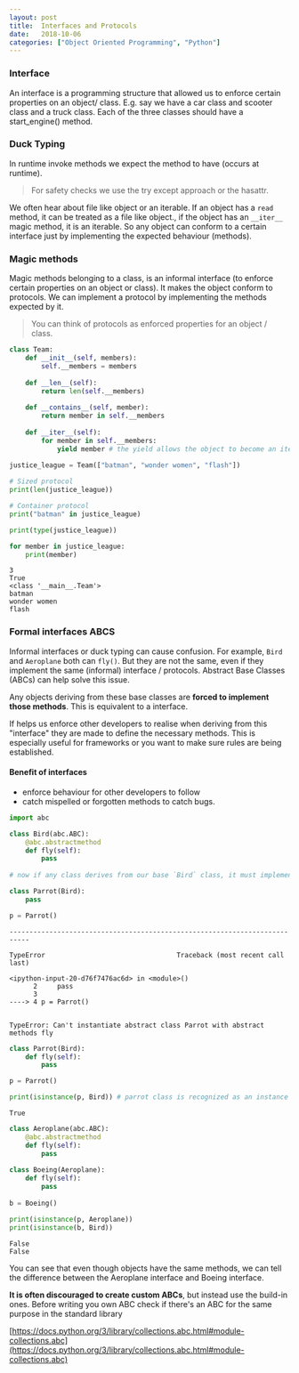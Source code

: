 ```yaml
---
layout: post
title:  Interfaces and Protocols
date:   2018-10-06 
categories: ["Object Oriented Programming", "Python"]
---
```


### Interface
An interface is a programming structure that allowed us to enforce certain properties on an object/ class. E.g. say we have a car class and scooter class and a truck class. Each of the three classes should have a start_engine() method.

### Duck Typing
In runtime invoke methods we expect the method to have (occurs at runtime).

> For safety checks we use the try except approach or the hasattr.

We often hear about file like object or an iterable. If an object has a `read` method, it can be treated as a file like object., if the object has an `__iter__` magic method, it is an iterable. So any object can conform to a certain interface just by implementing the expected behaviour (methods).

### Magic methods

Magic methods belonging to a class, is an informal interface (to enforce certain properties on an object or class). It makes the object conform to protocols. We can implement a protocol by implementing the methods expected by it.

> You can think of protocols as enforced properties for an object / class.


```python
class Team:
    def __init__(self, members):
        self.__members = members
    
    def __len__(self):
        return len(self.__members)
        
    def __contains__(self, member):
        return member in self.__members
        
    def __iter__(self):
        for member in self.__members:
            yield member # the yield allows the object to become an iterable.
        
justice_league = Team(["batman", "wonder women", "flash"])

# Sized protocol
print(len(justice_league))

# Container protocol
print("batman" in justice_league)

print(type(justice_league))

for member in justice_league:
    print(member)
```

    3
    True
    <class '__main__.Team'>
    batman
    wonder women
    flash


### Formal interfaces ABCS

Informal interfaces or duck typing can cause confusion. For example, `Bird` and `Aeroplane` both can `fly()`. But they are not the same, even if they implement the same (informal) interface / protocols. Abstract Base Classes (ABCs) can help solve this issue.

Any objects deriving from these base classes are **forced to implement those methods**. This is equivalent to a interface. 

If helps us enforce other developers to realise when deriving from this "interface" they are made to define the necessary methods. This is especially useful for frameworks or you want to make sure rules are being established.

#### Benefit of interfaces
* enforce behaviour for other developers to follow
* catch mispelled or forgotten methods to catch bugs.


```python
import abc

class Bird(abc.ABC):
    @abc.abstractmethod
    def fly(self):
        pass
    
# now if any class derives from our base `Bird` class, it must implement the `fly` method too.
```


```python
class Parrot(Bird):
    pass

p = Parrot()
```


    ---------------------------------------------------------------------------

    TypeError                                 Traceback (most recent call last)

    <ipython-input-20-d76f7476ac6d> in <module>()
          2     pass
          3 
    ----> 4 p = Parrot()
    

    TypeError: Can't instantiate abstract class Parrot with abstract methods fly



```python
class Parrot(Bird):
    def fly(self):
        pass

p = Parrot()

print(isinstance(p, Bird)) # parrot class is recognized as an instance of Bird ABC`
```

    True



```python
class Aeroplane(abc.ABC):
    @abc.abstractmethod
    def fly(self):
        pass
        
class Boeing(Aeroplane):
    def fly(self):
        pass
        
b = Boeing()

print(isinstance(p, Aeroplane))
print(isinstance(b, Bird))
```

    False
    False


You can see that even though objects have the same methods, we can tell the difference between the Aeroplane interface and Boeing interface.

**It is often discouraged to create custom ABCs**, but instead use the build-in ones. Before writing you own ABC check if there's an ABC for the same purpose in the standard library 

[https://docs.python.org/3/library/collections.abc.html#module-collections.abc](https://docs.python.org/3/library/collections.abc.html#module-collections.abc)

